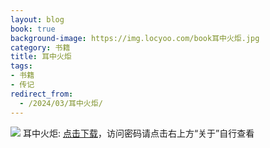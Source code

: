 ```yaml
---
layout: blog
book: true
background-image: https://img.locyoo.com/book耳中火炬.jpg
category: 书籍
title: 耳中火炬
tags:
- 书籍
- 传记
redirect_from:
  - /2024/03/耳中火炬/
---
```

![](https://img.locyoo.com/book耳中火炬.jpg)
耳中火炬: <a name = "ref1" href="https://url18.ctfile.com/f/50983618-1345404583-ddd0d3?p=3619">点击下载</a>，访问密码请点击右上方“关于”自行查看